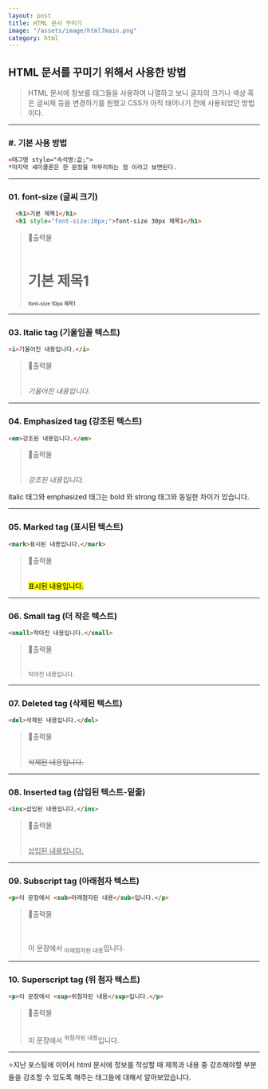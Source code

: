 ```yaml
---
layout: post
title: HTML 문서 꾸미기
image: "/assets/image/html7main.png"
category: html
---
```


<h2 class="posth2"> HTML 문서를 꾸미기 위해서 사용한 방법 </h2>

> HTML 문서에 정보를 태그들을 사용하여 나열하고 보니 글자의 크기나 색상 혹은 글씨체 등을 변경하기를 원했고 CSS가 아직 태어나기 전에 사용되었던 방법이다.

<hr>

<h3 class="post__h3__style">
<span class="post__htag__numbering">#.</span> 기본 사용 방법
</h3>

```html
<태그명 style="속석명:값;"> 
*마지막 세미콜론은 한 문장을 마무리하는 점 이라고 보면된다.
```

<hr>

<h3 class="post__h3__style">
<span class="post__htag__numbering">01.</span> font-size (글씨 크기)
</h3>

```html
  <h1>기본 제목1</h1>
  <h1 style="font-size:10px;">font-size 30px 제목1</h1>
```

> &#128205;출력물
> <br><br>
>
>   <h1>기본 제목1</h1>
>   <h1 style="font-size:10px;">font-size 10px 제목1</h1>

<hr>

<h3 class="post__h3__style">
<span class="post__htag__numbering">03.</span> Italic tag (기울임꼴 텍스트)
</h3>

```html
<i>기울어진 내용입니다.</i>
```

> &#128205;출력물
> <br><br>
>
> <i>기울어진 내용입니다.</i>

<hr>

<h3 class="post__h3__style">
<span class="post__htag__numbering">04.</span> Emphasized tag (강조된 텍스트)
</h3>

```html
<em>강조된 내용입니다.</em>
```

> &#128205;출력물
> <br><br>
>
> <em>강조된 내용입니다.</em>

italic 태그와 emphasized 태그는 bold 와 strong 태그와 동일한 차이가 있습니다.

<hr>

<h3 class="post__h3__style">
<span class="post__htag__numbering">05.</span> Marked tag (표시된 텍스트)
</h3>

```html
<mark>표시된 내용입니다.</mark>
```

> &#128205;출력물
> <br><br>
>
> <mark>표시된 내용입니다.</mark>

<hr>

<h3 class="post__h3__style">
<span class="post__htag__numbering">06.</span> Small tag (더 작은 텍스트)
</h3>

```html
<small>작아진 내용입니다.</small>
```

> &#128205;출력물
> <br><br>
>
> <small>작아진 내용입니다.</small>

<hr>

<h3 class="post__h3__style">
<span class="post__htag__numbering">07.</span> Deleted tag (삭제된 텍스트)
</h3>

```html
<del>삭제된 내용입니다.</del>
```

> &#128205;출력물
> <br><br>
>
> <del>삭제된 내용입니다.</del>

<hr>

<h3 class="post__h3__style">
<span class="post__htag__numbering">08.</span> Inserted tag (삽입된 텍스트-밑줄)
</h3>

```html
<ins>삽입된 내용입니다.</ins>
```

> &#128205;출력물
> <br><br>
>
> <ins>삽입된 내용입니다.</ins>

<hr>

<h3 class="post__h3__style">
<span class="post__htag__numbering">09.</span> Subscript tag (아래첨자 텍스트)
</h3>

```html
<p>이 문장에서 <sub>아래첨자된 내용</sub>입니다.</p>
```

> &#128205;출력물  
> <br /><br />
>
> <p>이 문장에서 <sub>아래첨자된 내용</sub>입니다.</p>

<hr />

<h3 class="post__h3__style">
  <span class="post__htag__numbering">10.</span> Superscript tag (위 첨자
  텍스트)
</h3>

```html
<p>이 문장에서 <sup>위첨자된 내용</sup>입니다.</p>
```

> &#128205;출력물
> <br><br>
>
> <p>이 문장에서 <sup>위첨자된 내용</sup>입니다.</p>

<hr>

⭐️지난 포스팅에 이어서 html 문서에 정보를 작성할 때 제목과 내용 중 강조해야할 부분들을 강조할 수 있도록 해주는 태그들에 대해서 알아보았습니다.

<!-- <h3 class="post__h3__style">
<span class="post__htag__numbering">Tip.</span> 몇가지 정리 사항.
</h3>

- 항상 소문자를 사용하는 것이 좋다.
- 속성값 따옴표가 필수는 아니지만 인용하는 것이 좋다.
- 큰따옴표와 작은따옴표 둘 다 사용가능하나 둘 다 사용해야하는경우 교차 사용한다. -->

<!-- <p class="pafterhr">
</p> -->
